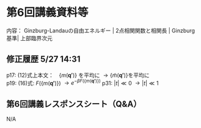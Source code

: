 #  第6回講義資料等
内容： Ginzburg-Landauの自由エネルギー | 2点相関関数と相関長 | Ginzburg基準| 上部臨界次元

## 修正履歴 5/27 14:31
p17: (12)式上本文：　$\{m(\mathbf{q'})\}$ を平均に $\to \{\tilde{m}(\mathbf{q'})\}$を平均に <br>
p19: (16)式: $F(\{ m(\mathbf{q'}) \})$ $\to e^{-\beta F(\{m(\mathbf{q'}) \})}$
p31: $|t| \ll 0$ $\to |t| \ll 1$ <br>





## 第6回講義レスポンスシート（Q&A）
N/A
